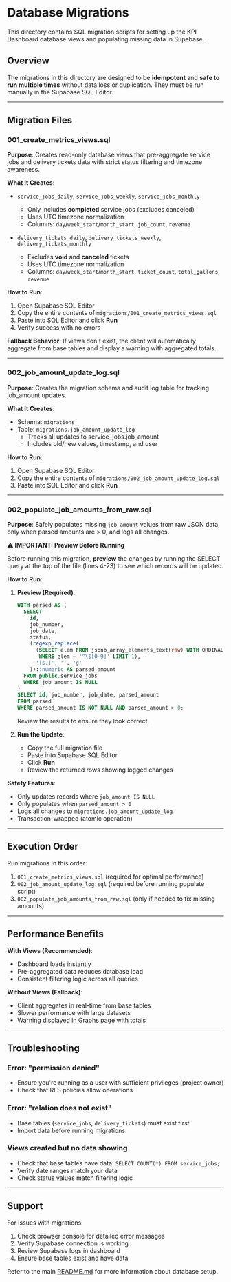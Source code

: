 # Database Migrations

This directory contains SQL migration scripts for setting up the KPI Dashboard database views and populating missing data in Supabase.

## Overview

The migrations in this directory are designed to be **idempotent** and **safe to run multiple times** without data loss or duplication. They must be run manually in the Supabase SQL Editor.

---

## Migration Files

### 001_create_metrics_views.sql

**Purpose**: Creates read-only database views that pre-aggregate service jobs and delivery tickets data with strict status filtering and timezone awareness.

**What It Creates**:
- `service_jobs_daily`, `service_jobs_weekly`, `service_jobs_monthly`
  - Only includes **completed** service jobs (excludes canceled)
  - Uses UTC timezone normalization
  - Columns: `day`/`week_start`/`month_start`, `job_count`, `revenue`

- `delivery_tickets_daily`, `delivery_tickets_weekly`, `delivery_tickets_monthly`
  - Excludes **void** and **canceled** tickets
  - Uses UTC timezone normalization
  - Columns: `day`/`week_start`/`month_start`, `ticket_count`, `total_gallons`, `revenue`

**How to Run**:
1. Open Supabase SQL Editor
2. Copy the entire contents of `migrations/001_create_metrics_views.sql`
3. Paste into SQL Editor and click **Run**
4. Verify success with no errors

**Fallback Behavior**: If views don't exist, the client will automatically aggregate from base tables and display a warning with aggregated totals.

---

### 002_job_amount_update_log.sql

**Purpose**: Creates the migration schema and audit log table for tracking job_amount updates.

**What It Creates**:
- Schema: `migrations`
- Table: `migrations.job_amount_update_log`
  - Tracks all updates to service_jobs.job_amount
  - Includes old/new values, timestamp, and user

**How to Run**:
1. Open Supabase SQL Editor
2. Copy the entire contents of `migrations/002_job_amount_update_log.sql`
3. Paste into SQL Editor and click **Run**

---

### 002_populate_job_amounts_from_raw.sql

**Purpose**: Safely populates missing `job_amount` values from raw JSON data, only when parsed amounts are > 0, and logs all changes.

**⚠️ IMPORTANT: Preview Before Running**

Before running this migration, **preview** the changes by running the SELECT query at the top of the file (lines 4-23) to see which records will be updated.

**How to Run**:

1. **Preview (Required)**:
   ```sql
   WITH parsed AS (
     SELECT
       id,
       job_number,
       job_date,
       status,
       (regexp_replace(
         (SELECT elem FROM jsonb_array_elements_text(raw) WITH ORDINALITY arr(elem, idx)
          WHERE elem ~ '^\$[0-9]' LIMIT 1),
         '[$,]', '', 'g'
       ))::numeric AS parsed_amount
     FROM public.service_jobs
     WHERE job_amount IS NULL
   )
   SELECT id, job_number, job_date, parsed_amount
   FROM parsed
   WHERE parsed_amount IS NOT NULL AND parsed_amount > 0;
   ```
   Review the results to ensure they look correct.

2. **Run the Update**:
   - Copy the full migration file
   - Paste into Supabase SQL Editor
   - Click **Run**
   - Review the returned rows showing logged changes

**Safety Features**:
- Only updates records where `job_amount IS NULL`
- Only populates when `parsed_amount > 0`
- Logs all changes to `migrations.job_amount_update_log`
- Transaction-wrapped (atomic operation)

---

## Execution Order

Run migrations in this order:
1. `001_create_metrics_views.sql` (required for optimal performance)
2. `002_job_amount_update_log.sql` (required before running populate script)
3. `002_populate_job_amounts_from_raw.sql` (only if needed to fix missing amounts)

---

## Performance Benefits

**With Views (Recommended)**:
- Dashboard loads instantly
- Pre-aggregated data reduces database load
- Consistent filtering logic across all queries

**Without Views (Fallback)**:
- Client aggregates in real-time from base tables
- Slower performance with large datasets
- Warning displayed in Graphs page with totals

---

## Troubleshooting

### Error: "permission denied"
- Ensure you're running as a user with sufficient privileges (project owner)
- Check that RLS policies allow operations

### Error: "relation does not exist"
- Base tables (`service_jobs`, `delivery_tickets`) must exist first
- Import data before running migrations

### Views created but no data showing
- Check that base tables have data: `SELECT COUNT(*) FROM service_jobs;`
- Verify date ranges match your data
- Check status values match filtering logic

---

## Support

For issues with migrations:
1. Check browser console for detailed error messages
2. Verify Supabase connection is working
3. Review Supabase logs in dashboard
4. Ensure base tables exist and have data

Refer to the main [README.md](../README.md) for more information about database setup.

